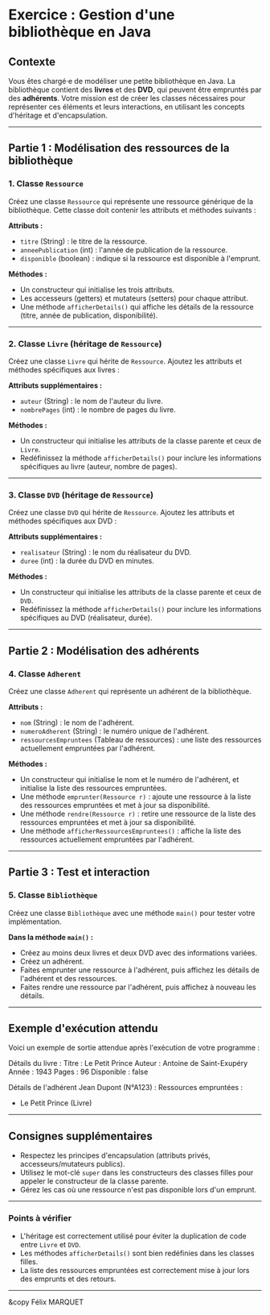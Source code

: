 # Exercice : Gestion d'une bibliothèque en Java

## Contexte
Vous êtes chargé·e de modéliser une petite bibliothèque en Java. La bibliothèque contient des **livres** et des **DVD**, qui peuvent être empruntés par des **adhérents**. Votre mission est de créer les classes nécessaires pour représenter ces éléments et leurs interactions, en utilisant les concepts d'héritage et d'encapsulation.

---

## Partie 1 : Modélisation des ressources de la bibliothèque

### 1. Classe `Ressource`
Créez une classe `Ressource` qui représente une ressource générique de la bibliothèque. Cette classe doit contenir les attributs et méthodes suivants :

**Attributs :**
- `titre` (String) : le titre de la ressource.
- `anneePublication` (int) : l'année de publication de la ressource.
- `disponible` (boolean) : indique si la ressource est disponible à l'emprunt.

**Méthodes :**
- Un constructeur qui initialise les trois attributs.
- Les accesseurs (getters) et mutateurs (setters) pour chaque attribut.
- Une méthode `afficherDetails()` qui affiche les détails de la ressource (titre, année de publication, disponibilité).

---

### 2. Classe `Livre` (héritage de `Ressource`)
Créez une classe `Livre` qui hérite de `Ressource`. Ajoutez les attributs et méthodes spécifiques aux livres :

**Attributs supplémentaires :**
- `auteur` (String) : le nom de l'auteur du livre.
- `nombrePages` (int) : le nombre de pages du livre.

**Méthodes :**
- Un constructeur qui initialise les attributs de la classe parente et ceux de `Livre`.
- Redéfinissez la méthode `afficherDetails()` pour inclure les informations spécifiques au livre (auteur, nombre de pages).

---

### 3. Classe `DVD` (héritage de `Ressource`)
Créez une classe `DVD` qui hérite de `Ressource`. Ajoutez les attributs et méthodes spécifiques aux DVD :

**Attributs supplémentaires :**
- `realisateur` (String) : le nom du réalisateur du DVD.
- `duree` (int) : la durée du DVD en minutes.

**Méthodes :**
- Un constructeur qui initialise les attributs de la classe parente et ceux de `DVD`.
- Redéfinissez la méthode `afficherDetails()` pour inclure les informations spécifiques au DVD (réalisateur, durée).

---

## Partie 2 : Modélisation des adhérents

### 4. Classe `Adherent`
Créez une classe `Adherent` qui représente un adhérent de la bibliothèque.

**Attributs :**
- `nom` (String) : le nom de l'adhérent.
- `numeroAdherent` (String) : le numéro unique de l'adhérent.
- `ressourcesEmpruntees` (Tableau de ressources) : une liste des ressources actuellement empruntées par l'adhérent.

**Méthodes :**
- Un constructeur qui initialise le nom et le numéro de l'adhérent, et initialise la liste des ressources empruntées.
- Une méthode `emprunter(Ressource r)` : ajoute une ressource à la liste des ressources empruntées et met à jour sa disponibilité.
- Une méthode `rendre(Ressource r)` : retire une ressource de la liste des ressources empruntées et met à jour sa disponibilité.
- Une méthode `afficherRessourcesEmpruntees()` : affiche la liste des ressources actuellement empruntées par l'adhérent.

---

## Partie 3 : Test et interaction

### 5. Classe `Bibliothèque`
Créez une classe `Bibliothèque` avec une méthode `main()` pour tester votre implémentation.

**Dans la méthode `main()` :**
- Créez au moins deux livres et deux DVD avec des informations variées.
- Créez un adhérent.
- Faites emprunter une ressource à l'adhérent, puis affichez les détails de l'adhérent et des ressources.
- Faites rendre une ressource par l'adhérent, puis affichez à nouveau les détails.

---

## Exemple d'exécution attendu
Voici un exemple de sortie attendue après l'exécution de votre programme :

Détails du livre : 
Titre : Le Petit Prince 
Auteur : Antoine de Saint-Exupéry 
Année : 1943 
Pages : 96 
Disponible : false

Détails de l'adhérent Jean Dupont (N°A123) : Ressources empruntées :
- Le Petit Prince (Livre)

---

## Consignes supplémentaires
- Respectez les principes d'encapsulation (attributs privés, accesseurs/mutateurs publics).
- Utilisez le mot-clé `super` dans les constructeurs des classes filles pour appeler le constructeur de la classe parente.
- Gérez les cas où une ressource n'est pas disponible lors d'un emprunt.

---

### Points à vérifier

- L'héritage est correctement utilisé pour éviter la duplication de code entre `Livre` et `DVD`.
- Les méthodes `afficherDetails()` sont bien redéfinies dans les classes filles.
- La liste des ressources empruntées est correctement mise à jour lors des emprunts et des retours.
---

&copy Félix MARQUET